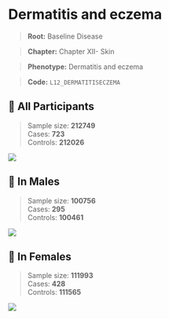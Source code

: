# Dermatitis and eczema

> **Root:** Baseline Disease  

> **Chapter:** Chapter XII- Skin  

> **Phenotype:** Dermatitis and eczema  

> **Code:** `L12_DERMATITISECZEMA`

## 🧪 All Participants  
> Sample size: **212749**  
> Cases: **723**  
> Controls: **212026**
<img src="/Disease/Figures/ALL/Baseline/L12_DERMATITISECZEMA.png"/>
<CsvTable src="/Disease/Data/ALL/Baseline/LG_L12_DERMATITISECZEMA.csv" label="🔍 View full results" />

## 👨 In Males  
> Sample size: **100756**  
> Cases: **295**  
> Controls: **100461**
<img src="/Disease/Figures/Male/Baseline/L12_DERMATITISECZEMA.png"/>
<CsvTable src="/Disease/Data/Male/Baseline/LG_L12_DERMATITISECZEMA.csv" label="🔍 View full results" />

## 👩 In Females  
> Sample size: **111993**  
> Cases: **428**  
> Controls: **111565**
<img src="/Disease/Figures/Female/Baseline/L12_DERMATITISECZEMA.png"/>
<CsvTable src="/Disease/Data/Female/Baseline/LG_L12_DERMATITISECZEMA.csv" label="🔍 View full results" />
